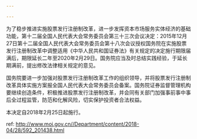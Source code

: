 ```yaml
---

---
```


为了稳步推进实施股票发行注册制改革，进一步发挥资本市场服务实体经济的基础功能，第十二届全国人民代表大会常务委员会第三十三次会议决定：2015年12月27日第十二届全国人民代表大会常务委员会第十八次会议授权国务院在实施股票发行注册制改革中调整适用《中华人民共和国证券法》有关规定的决定施行期限届满后，期限延长二年至2020年2月29日。国务院应当及时总结实践经验，于延长期满前，提出修改法律相关规定的意见。

国务院要进一步加强对股票发行注册制改革工作的组织领导，并将股票发行注册制改革具体实施方案报全国人民代表大会常务委员会备案。国务院证券监督管理机构要继续创造条件，积极推进股票发行注册制改革，并会同有关部门加强事前事中事后全过程监管，防范和化解风险，切实保护投资者合法权益。

本决定自2018年2月25日起施行。



 ref: <http://www.moj.gov.cn//Department/content/2018-04/28/592_201438.html>
